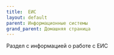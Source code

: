 ```yaml
---
title:  ЕИС
layout: default
parent: Информационные системы
grand_parent: Домашняя страница
---
```


Раздел с информацией о работе с ЕИС